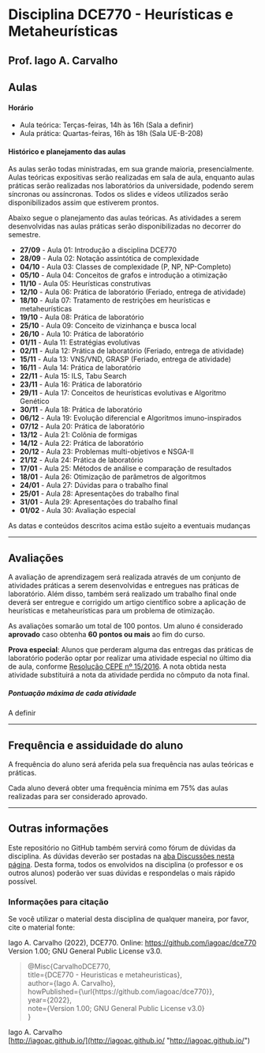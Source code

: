 # Disciplina DCE770 - Heurísticas e Metaheurísticas

## Prof. Iago A. Carvalho

## Aulas

#### Horário

  - Aula teórica: Terças-feiras, 14h às 16h (Sala a definir)
  - Aula prática: Quartas-feiras, 16h às 18h (Sala UE-B-208)
 
#### Histórico e planejamento das aulas

As aulas serão todas ministradas, em sua grande maioria, presencialmente. Aulas teóricas expositivas serão realizadas em sala de aula, enquanto aulas práticas serão realizadas nos laboratórios da universidade, podendo serem síncronas ou assíncronas. Todos os slides e vídeos utilizados serão disponibilizados assim que estiverem prontos.

Abaixo segue o planejamento das aulas teóricas. As atividades a serem desenvolvidas nas aulas práticas serão disponibilizadas no decorrer do semestre.

  - **27/09** - Aula 01: Introdução a disciplina DCE770
  - **28/09** - Aula 02: Notação assintótica de complexidade
  - **04/10** - Aula 03: Classes de complexidade (P, NP, NP-Completo)
  - **05/10** - Aula 04: Conceitos de grafos e introdução a otimização
  - **11/10** - Aula 05: Heurísticas construtivas
  - **12/10** - Aula 06: Prática de laboratório (Feriado, entrega de atividade)
  - **18/10** - Aula 07: Tratamento de restrições em heurísticas e metaheurísticas
  - **19/10** - Aula 08: Prática de laboratório
  - **25/10** - Aula 09: Conceito de vizinhança e busca local
  - **26/10** - Aula 10: Prática de laboratório
  - **01/11** - Aula 11: Estratégias evolutivas
  - **02/11** - Aula 12: Prática de laboratório (Feriado, entrega de atividade)
  - **15/11** - Aula 13: VNS/VND, GRASP (Feriado, entrega de atividade)
  - **16/11** - Aula 14: Prática de laboratório
  - **22/11** - Aula 15: ILS, Tabu Search 
  - **23/11** - Aula 16: Prática de laboratório
  - **29/11** - Aula 17: Conceitos de heurísticas evolutivas e Algoritmo Genético
  - **30/11** - Aula 18: Prática de laboratório
  - **06/12** - Aula 19: Evolução diferencial e Algoritmos imuno-inspirados
  - **07/12** - Aula 20: Prática de laboratório
  - **13/12** - Aula 21: Colônia de formigas
  - **14/12** - Aula 22: Prática de laboratório
  - **20/12** - Aula 23: Problemas multi-objetivos e NSGA-II
  - **21/12** - Aula 24: Prática de laboratório
  - **17/01** - Aula 25: Métodos de análise e comparação de resultados
  - **18/01** - Aula 26: Otimização de parâmetros de algoritmos
  - **24/01** - Aula 27: Dúvidas para o trabalho final
  - **25/01** - Aula 28: Apresentações do trabalho final
  - **31/01** - Aula 29: Apresentações do trabalho final
  - **01/02** - Aula 30: Avaliação especial

As datas e conteúdos descritos acima estão sujeito a eventuais mudanças 

---

## Avaliações

A avaliação de aprendizagem será realizada através de um conjunto de atividades práticas a serem desenvolvidas e entregues nas práticas de laboratório. Além disso, também será realizado um trabalho final onde deverá ser entregue e corrigido um artigo científico sobre a aplicação de heurísticas e metaheurísticas para um problema de otimização.

As avaliações somarão um total de 100 pontos. Um aluno é considerado **aprovado** caso obtenha **60 pontos ou mais** ao fim do curso.

**Prova especial**: Alunos que perderam alguma das entregas das práticas de laboratório poderão optar por realizar uma atividade especial no último dia de aula, conforme [Resolução CEPE nº 15/2016](https://www.unifal-mg.edu.br/portal/wp-content/uploads/sites/52/2019/07/15-2016-aprova-Reg.-Geral-Cursos-de-gradua%C3%A7%C3%A3o-11935-8-alterada-pela-016-2019-vide-res-020-2019.pdf "Resolução CEPE nº 15/2016"). A nota obtida nesta atividade substituirá a nota da atividade perdida no cômputo da nota final.


##### Pontuação máxima de cada atividade
A definir

---

## Frequência e assiduidade do aluno

A frequência do aluno será aferida pela sua frequência nas aulas teóricas e práticas.

Cada aluno deverá obter uma frequência mínima em 75% das aulas realizadas para ser considerado aprovado. 

---

## Outras informações

Este repositório no GitHub também servirá como fórum de dúvidas da disciplina. As dúvidas deverão ser postadas na [aba Discussões nesta página](https://github.com/iagoac/dce770/discussions). Desta forma, todos os envolvidos na disciplina (o professor e os outros alunos) poderão ver suas dúvidas e respondelas o mais rápido possível.

### Informações para citação

Se você utilizar o material desta disciplina de qualquer maneira, por favor, cite o material fonte:

Iago A. Carvalho (2022), DCE770. Online: https://github.com/iagoac/dce770 Version 1.00; GNU General Public License v3.0.


> @Misc{CarvalhoDCE770,  
title={DCE770 - Heuristicas e metaheuristicas},  
author={Iago A. Carvalho},   
howPublished={\url{https&#58;//github\.com/iagoac/dce770}},  
year={2022},  
note={Version 1.00; GNU General Public License v3.0}  
}


Iago A. Carvalho  
[http://iagoac.github.io/](http://iagoac.github.io/ "http://iagoac.github.io/")
